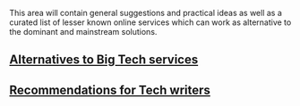 This area will contain general suggestions and practical ideas as well as a curated list of lesser known online services which can work as alternative to the dominant and mainstream solutions.

<h2><a href="alternatives">Alternatives to Big Tech services</a></h2>

<h2><a href="tech-writing">Recommendations for Tech writers</a></h2>
